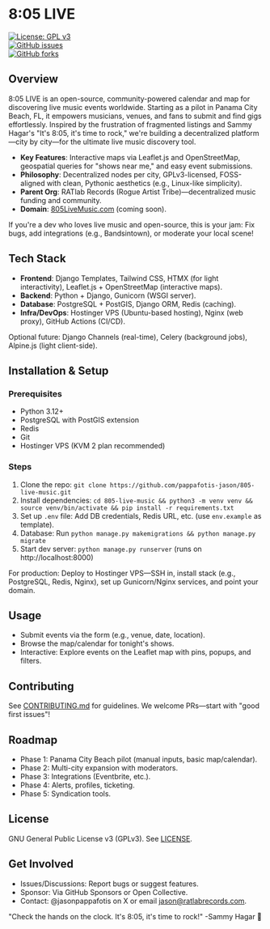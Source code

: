 # 8:05 LIVE

[![License: GPL v3](https://img.shields.io/badge/License-GPLv3-blue.svg)](https://www.gnu.org/licenses/gpl-3.0)  
[![GitHub issues](https://img.shields.io/github/issues/pappafotis-jason/805-live-music)](https://github.com/pappafotis-jason/805-live-music/issues)  
[![GitHub forks](https://img.shields.io/github/forks/pappafotis-jason/805-live-music)](https://github.com/pappafotis-jason/805-live-music/network)

## Overview
8:05 LIVE is an open-source, community-powered calendar and map for discovering live music events worldwide. Starting as a pilot in Panama City Beach, FL, it empowers musicians, venues, and fans to submit and find gigs effortlessly. Inspired by the frustration of fragmented listings and Sammy Hagar's "It's 8:05, it's time to rock," we're building a decentralized platform—city by city—for the ultimate live music discovery tool.

- **Key Features**: Interactive maps via Leaflet.js and OpenStreetMap, geospatial queries for "shows near me," and easy event submissions.
- **Philosophy**: Decentralized nodes per city, GPLv3-licensed, FOSS-aligned with clean, Pythonic aesthetics (e.g., Linux-like simplicity).
- **Parent Org**: RATlab Records (Rogue Artist Tribe)—decentralized music funding and community.
- **Domain**: [805LiveMusic.com](https://805livemusic.com) (coming soon).

If you're a dev who loves live music and open-source, this is your jam: Fix bugs, add integrations (e.g., Bandsintown), or moderate your local scene!

## Tech Stack
- **Frontend**: Django Templates, Tailwind CSS, HTMX (for light interactivity), Leaflet.js + OpenStreetMap (interactive maps).
- **Backend**: Python + Django, Gunicorn (WSGI server).
- **Database**: PostgreSQL + PostGIS, Django ORM, Redis (caching).
- **Infra/DevOps**: Hostinger VPS (Ubuntu-based hosting), Nginx (web proxy), GitHub Actions (CI/CD).

Optional future: Django Channels (real-time), Celery (background jobs), Alpine.js (light client-side).

## Installation & Setup
### Prerequisites
- Python 3.12+
- PostgreSQL with PostGIS extension
- Redis
- Git
- Hostinger VPS (KVM 2 plan recommended)

### Steps
1. Clone the repo: `git clone https://github.com/pappafotis-jason/805-live-music.git`
2. Install dependencies: `cd 805-live-music && python3 -m venv venv && source venv/bin/activate && pip install -r requirements.txt`
3. Set up `.env` file: Add DB credentials, Redis URL, etc. (use `env.example` as template).
4. Database: Run `python manage.py makemigrations && python manage.py migrate`
5. Start dev server: `python manage.py runserver` (runs on http://localhost:8000)

For production: Deploy to Hostinger VPS—SSH in, install stack (e.g., PostgreSQL, Redis, Nginx), set up Gunicorn/Nginx services, and point your domain.

## Usage
- Submit events via the form (e.g., venue, date, location).
- Browse the map/calendar for tonight's shows.
- Interactive: Explore events on the Leaflet map with pins, popups, and filters.

## Contributing
See [CONTRIBUTING.md](CONTRIBUTING.md) for guidelines. We welcome PRs—start with "good first issues"!

## Roadmap
- Phase 1: Panama City Beach pilot (manual inputs, basic map/calendar).
- Phase 2: Multi-city expansion with moderators.
- Phase 3: Integrations (Eventbrite, etc.).
- Phase 4: Alerts, profiles, ticketing.
- Phase 5: Syndication tools.

## License
GNU General Public License v3 (GPLv3). See [LICENSE](LICENSE).

## Get Involved
- Issues/Discussions: Report bugs or suggest features.
- Sponsor: Via GitHub Sponsors or Open Collective.
- Contact: @jasonpappafotis on X or email jason@ratlabrecords.com.

"Check the hands on the clock. It's 8:05, it's time to rock!" -Sammy Hagar 🎸
